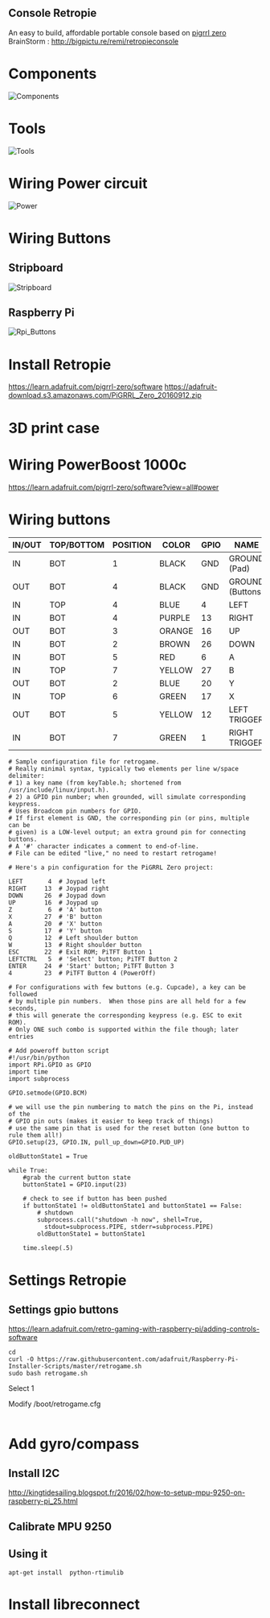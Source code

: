 Console Retropie 
----------------
An easy to build, affordable portable console based on [pigrrl zero](https://learn.adafruit.com/pigrrl-zero/overview)   
BrainStorm : http://bigpictu.re/remi/retropieconsole


# Components
![Components](guide/01_Components.jpg)

# Tools
![Tools](guide/02_Tools.jpg)

# Wiring Power circuit
![Power](guide/03_Power.jpg)

# Wiring Buttons
## Stripboard 
![Stripboard](guide/04_Power.jpg)
## Raspberry Pi
![Rpi_Buttons](guide/05_Power.jpg)

# Install Retropie
https://learn.adafruit.com/pigrrl-zero/software
https://adafruit-download.s3.amazonaws.com/PiGRRL_Zero_20160912.zip

# 3D print case

# Wiring PowerBoost 1000c
https://learn.adafruit.com/pigrrl-zero/software?view=all#power

# Wiring buttons
| IN/OUT | TOP/BOTTOM | POSITION  | COLOR  | GPIO | NAME             |
|--------|------------|-----------|--------|------|------------------|
| IN     | BOT        | 1         | BLACK  | GND  | GROUND (Pad)     |
| OUT    | BOT        | 4         | BLACK  | GND  | GROUND (Buttons) |
| IN     | TOP        | 4         | BLUE   | 4    | LEFT             |
| IN     | BOT        | 4         | PURPLE | 13   | RIGHT            |
| OUT    | BOT        | 3         | ORANGE | 16   | UP               |
| IN     | BOT        | 2         | BROWN  | 26   | DOWN             |
| IN     | BOT        | 5         | RED    | 6    | A                |
| IN     | TOP        | 7         | YELLOW | 27   | B                |
| OUT    | BOT        | 2         | BLUE   | 20   | Y                |
| IN     | TOP        | 6         | GREEN  | 17   | X                |
| OUT    | BOT        | 5         | YELLOW | 12   | LEFT TRIGGER     |
| IN     | BOT        | 7         | GREEN  |  1   | RIGHT TRIGGER    |
```
# Sample configuration file for retrogame.
# Really minimal syntax, typically two elements per line w/space delimiter:
# 1) a key name (from keyTable.h; shortened from /usr/include/linux/input.h).
# 2) a GPIO pin number; when grounded, will simulate corresponding keypress.
# Uses Broadcom pin numbers for GPIO.
# If first element is GND, the corresponding pin (or pins, multiple can be
# given) is a LOW-level output; an extra ground pin for connecting buttons.
# A '#' character indicates a comment to end-of-line.
# File can be edited "live," no need to restart retrogame!

# Here's a pin configuration for the PiGRRL Zero project:

LEFT       4  # Joypad left
RIGHT     13  # Joypad right
DOWN      26  # Joypad down
UP        16  # Joypad up
Z          6  # 'A' button
X         27  # 'B' button
A         20  # 'X' button
S         17  # 'Y' button
Q         12  # Left shoulder button
W         13  # Right shoulder button
ESC       22  # Exit ROM; PiTFT Button 1
LEFTCTRL   5  # 'Select' button; PiTFT Button 2
ENTER     24  # 'Start' button; PiTFT Button 3
4         23  # PiTFT Button 4 (PowerOff)

# For configurations with few buttons (e.g. Cupcade), a key can be followed
# by multiple pin numbers.  When those pins are all held for a few seconds,
# this will generate the corresponding keypress (e.g. ESC to exit ROM).
# Only ONE such combo is supported within the file though; later entries

# Add poweroff button script
#!/usr/bin/python
import RPi.GPIO as GPIO
import time
import subprocess

GPIO.setmode(GPIO.BCM)

# we will use the pin numbering to match the pins on the Pi, instead of the
# GPIO pin outs (makes it easier to keep track of things)
# use the same pin that is used for the reset button (one button to rule them all!)
GPIO.setup(23, GPIO.IN, pull_up_down=GPIO.PUD_UP)

oldButtonState1 = True

while True:
    #grab the current button state
    buttonState1 = GPIO.input(23)

    # check to see if button has been pushed
    if buttonState1 != oldButtonState1 and buttonState1 == False:
        # shutdown
        subprocess.call("shutdown -h now", shell=True,
          stdout=subprocess.PIPE, stderr=subprocess.PIPE)
        oldButtonState1 = buttonState1

    time.sleep(.5)
```


# Settings Retropie
## Settings gpio buttons
https://learn.adafruit.com/retro-gaming-with-raspberry-pi/adding-controls-software

```
cd
curl -O https://raw.githubusercontent.com/adafruit/Raspberry-Pi-Installer-Scripts/master/retrogame.sh
sudo bash retrogame.sh
```

Select 1

Modify /boot/retrogame.cfg
```
```

# Add gyro/compass
## Install I2C
http://kingtidesailing.blogspot.fr/2016/02/how-to-setup-mpu-9250-on-raspberry-pi_25.html



## Calibrate MPU 9250

## Using it
```
apt-get install  python-rtimulib
```

# Install libreconnect
